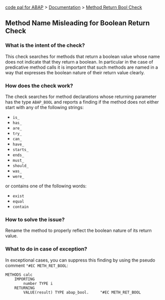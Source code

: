 [code pal for ABAP](../../README.md) > [Documentation](../check_documentation.md) > [Method Return Bool Check](method-return-bool.md)

## Method Name Misleading for Boolean Return Check

### What is the intent of the check?

This check searches for methods that return a boolean value whose name does not indicate that they return a boolean. In particular in the case of predicative method calls it is important that such methods are named in a way that expresses the boolean nature of their return value clearly.

### How does the check work?

The check searches for method declarations whose returning parameter has the type `ABAP_BOOL` and reports a finding if the method does not either start with any of the following strings:

* `is_`
* `has_`
* `are_`
* `try_`
* `can_`
* `have_`
* `starts_`
* `ends_`
* `must_`
* `should_`
* `was_`
* `were_`

or contains one of the following words:

* `exist`
* `equal`
* `contain`

### How to solve the issue?

Rename the method to properly reflect the boolean nature of its return value.

### What to do in case of exception?

In exceptional cases, you can suppress this finding by using the pseudo comment `"#EC METH_RET_BOOL`:

```abap
METHODS calc
    IMPORTING
        number TYPE i
    RETURNING
        VALUE(result) TYPE abap_bool.     "#EC METH_RET_BOOL
```

